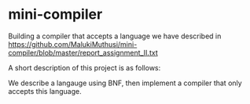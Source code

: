 # mini-compiler

Building a compiler that accepts a language we have described in https://github.com/MalukiMuthusi/mini-compiler/blob/master/report_assignment_II.txt

A short description of this project is as follows:

 We describe a langauge using BNF, then implement a compiler that only accepts this language.
